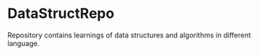 # DataStructRepo
Repository contains learnings of data structures and algorithms in different language.
